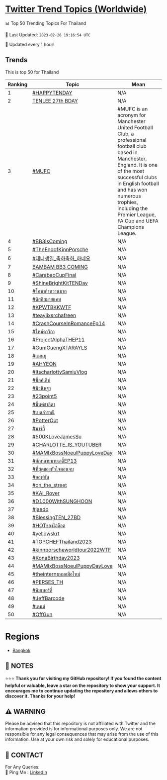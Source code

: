 [Twitter Trend Topics (Worldwide)](https://github.com/ErcinDedeoglu/Twitter-Trend-Topics)
==========


📊 Top 50 Trending Topics For Thailand

📆 Last Updated: `2023-02-26 19:16:54 UTC`

🔧 Updated every 1 hour!


## Trends

This is top 50 for Thailand

| Ranking | Topic | Mean |
| ------- | ------------ | ------------ |
| 1 | [#HAPPYTENDAY](http://twitter.com/search?q=%23HAPPYTENDAY) | N/A |
| 2 | [TENLEE 27th BDAY](http://twitter.com/search?q=TENLEE+27th+BDAY) | N/A |
| 3 | [#MUFC](http://twitter.com/search?q=%23MUFC) | #MUFC is an acronym for Manchester United Football Club, a professional football club based in Manchester, England. It is one of the most successful clubs in English football and has won numerous trophies, including the Premier League, FA Cup and UEFA Champions League. |
| 4 | [#BB3isComing](http://twitter.com/search?q=%23BB3isComing) | N/A |
| 5 | [#TheEndofKinnPorsche](http://twitter.com/search?q=%23TheEndofKinnPorsche) | N/A |
| 6 | [#테니생일_축하축하_하네요](http://twitter.com/search?q=%23%ed%85%8c%eb%8b%88%ec%83%9d%ec%9d%bc_%ec%b6%95%ed%95%98%ec%b6%95%ed%95%98_%ed%95%98%eb%84%a4%ec%9a%94) | N/A |
| 7 | [BAMBAM BB3 COMING](http://twitter.com/search?q=BAMBAM+BB3+COMING) | N/A |
| 8 | [#CarabaoCupFinal](http://twitter.com/search?q=%23CarabaoCupFinal) | N/A |
| 9 | [#ShineBrightKitTENDay](http://twitter.com/search?q=%23ShineBrightKitTENDay) | N/A |
| 10 | [#โอซาก้าหวานมาก](http://twitter.com/search?q=%23%e0%b9%82%e0%b8%ad%e0%b8%8b%e0%b8%b2%e0%b8%81%e0%b9%89%e0%b8%b2%e0%b8%ab%e0%b8%a7%e0%b8%b2%e0%b8%99%e0%b8%a1%e0%b8%b2%e0%b8%81) | N/A |
| 11 | [#ดิสอิสมายแคท](http://twitter.com/search?q=%23%e0%b8%94%e0%b8%b4%e0%b8%aa%e0%b8%ad%e0%b8%b4%e0%b8%aa%e0%b8%a1%e0%b8%b2%e0%b8%a2%e0%b9%81%e0%b8%84%e0%b8%97) | N/A |
| 12 | [#KPWTBKKWTF](http://twitter.com/search?q=%23KPWTBKKWTF) | N/A |
| 13 | [#teayiixsrchafreen](http://twitter.com/search?q=%23teayiixsrchafreen) | N/A |
| 14 | [#CrashCourseInRomanceEp14](http://twitter.com/search?q=%23CrashCourseInRomanceEp14) | N/A |
| 15 | [#ใหม่ดาวิกา](http://twitter.com/search?q=%23%e0%b9%83%e0%b8%ab%e0%b8%a1%e0%b9%88%e0%b8%94%e0%b8%b2%e0%b8%a7%e0%b8%b4%e0%b8%81%e0%b8%b2) | N/A |
| 16 | [#ProjectAlphaTHEP11](http://twitter.com/search?q=%23ProjectAlphaTHEP11) | N/A |
| 17 | [#GumGuengXTARAYLS](http://twitter.com/search?q=%23GumGuengXTARAYLS) | N/A |
| 18 | [#แมนยู](http://twitter.com/search?q=%23%e0%b9%81%e0%b8%a1%e0%b8%99%e0%b8%a2%e0%b8%b9) | N/A |
| 19 | [#AHYEON](http://twitter.com/search?q=%23AHYEON) | N/A |
| 20 | [#ItscharlottySamiuVlog](http://twitter.com/search?q=%23ItscharlottySamiuVlog) | N/A |
| 21 | [#มิ้ลค์เลิฟ](http://twitter.com/search?q=%23%e0%b8%a1%e0%b8%b4%e0%b9%89%e0%b8%a5%e0%b8%84%e0%b9%8c%e0%b9%80%e0%b8%a5%e0%b8%b4%e0%b8%9f) | N/A |
| 22 | [#มิวนิษฐา](http://twitter.com/search?q=%23%e0%b8%a1%e0%b8%b4%e0%b8%a7%e0%b8%99%e0%b8%b4%e0%b8%a9%e0%b8%90%e0%b8%b2) | N/A |
| 23 | [#23point5](http://twitter.com/search?q=%2323point5) | N/A |
| 24 | [#มิ้นต์ชาลิดา](http://twitter.com/search?q=%23%e0%b8%a1%e0%b8%b4%e0%b9%89%e0%b8%99%e0%b8%95%e0%b9%8c%e0%b8%8a%e0%b8%b2%e0%b8%a5%e0%b8%b4%e0%b8%94%e0%b8%b2) | N/A |
| 25 | [#เบลล่าราณี](http://twitter.com/search?q=%23%e0%b9%80%e0%b8%9a%e0%b8%a5%e0%b8%a5%e0%b9%88%e0%b8%b2%e0%b8%a3%e0%b8%b2%e0%b8%93%e0%b8%b5) | N/A |
| 26 | [#PotterOut](http://twitter.com/search?q=%23PotterOut) | N/A |
| 27 | [#มาร์กี้](http://twitter.com/search?q=%23%e0%b8%a1%e0%b8%b2%e0%b8%a3%e0%b9%8c%e0%b8%81%e0%b8%b5%e0%b9%89) | N/A |
| 28 | [#500KLoveJamesSu](http://twitter.com/search?q=%23500KLoveJamesSu) | N/A |
| 29 | [#CHARLOTTE_IS_YOUTUBER](http://twitter.com/search?q=%23CHARLOTTE_IS_YOUTUBER) | N/A |
| 30 | [#MAMIxBossNoeulPuppyLoveDay](http://twitter.com/search?q=%23MAMIxBossNoeulPuppyLoveDay) | N/A |
| 31 | [#ฮักหลายมายเลดี้EP13](http://twitter.com/search?q=%23%e0%b8%ae%e0%b8%b1%e0%b8%81%e0%b8%ab%e0%b8%a5%e0%b8%b2%e0%b8%a2%e0%b8%a1%e0%b8%b2%e0%b8%a2%e0%b9%80%e0%b8%a5%e0%b8%94%e0%b8%b5%e0%b9%89EP13) | N/A |
| 32 | [#ที่สุดของหัวใจตอนจบ](http://twitter.com/search?q=%23%e0%b8%97%e0%b8%b5%e0%b9%88%e0%b8%aa%e0%b8%b8%e0%b8%94%e0%b8%82%e0%b8%ad%e0%b8%87%e0%b8%ab%e0%b8%b1%e0%b8%a7%e0%b9%83%e0%b8%88%e0%b8%95%e0%b8%ad%e0%b8%99%e0%b8%88%e0%b8%9a) | N/A |
| 33 | [#ออฟกัน](http://twitter.com/search?q=%23%e0%b8%ad%e0%b8%ad%e0%b8%9f%e0%b8%81%e0%b8%b1%e0%b8%99) | N/A |
| 34 | [#on_the_street](http://twitter.com/search?q=%23on_the_street) | N/A |
| 35 | [#KAI_Rover](http://twitter.com/search?q=%23KAI_Rover) | N/A |
| 36 | [#D1000WithSUNGHOON](http://twitter.com/search?q=%23D1000WithSUNGHOON) | N/A |
| 37 | [#jaedo](http://twitter.com/search?q=%23jaedo) | N/A |
| 38 | [#BlessingTEN_27BD](http://twitter.com/search?q=%23BlessingTEN_27BD) | N/A |
| 39 | [#HOTของไฮล็อต](http://twitter.com/search?q=%23HOT%e0%b8%82%e0%b8%ad%e0%b8%87%e0%b9%84%e0%b8%ae%e0%b8%a5%e0%b9%87%e0%b8%ad%e0%b8%95) | N/A |
| 40 | [#yellowskrt](http://twitter.com/search?q=%23yellowskrt) | N/A |
| 41 | [#TOPCHEFThailand2023](http://twitter.com/search?q=%23TOPCHEFThailand2023) | N/A |
| 42 | [#kinnporscheworldtour2022WTF](http://twitter.com/search?q=%23kinnporscheworldtour2022WTF) | N/A |
| 43 | [#KonaBirthday2023](http://twitter.com/search?q=%23KonaBirthday2023) | N/A |
| 44 | [#MAMIxBossNoeulPuppyDayLove](http://twitter.com/search?q=%23MAMIxBossNoeulPuppyDayLove) | N/A |
| 45 | [#theinternsหมอมือใหม่](http://twitter.com/search?q=%23theinterns%e0%b8%ab%e0%b8%a1%e0%b8%ad%e0%b8%a1%e0%b8%b7%e0%b8%ad%e0%b9%83%e0%b8%ab%e0%b8%a1%e0%b9%88) | N/A |
| 46 | [#PERSES_TH](http://twitter.com/search?q=%23PERSES_TH) | N/A |
| 47 | [#คิมเบอร์ลี่](http://twitter.com/search?q=%23%e0%b8%84%e0%b8%b4%e0%b8%a1%e0%b9%80%e0%b8%9a%e0%b8%ad%e0%b8%a3%e0%b9%8c%e0%b8%a5%e0%b8%b5%e0%b9%88) | N/A |
| 48 | [#JeffBarcode](http://twitter.com/search?q=%23JeffBarcode) | N/A |
| 49 | [#เตนล์](http://twitter.com/search?q=%23%e0%b9%80%e0%b8%95%e0%b8%99%e0%b8%a5%e0%b9%8c) | N/A |
| 50 | [#OffGun](http://twitter.com/search?q=%23OffGun) | N/A |



# Regions

* [Bangkok](</Thailand/Bangkok.md>)



## 📝 NOTES

⭐⭐⭐ **Thank you for visiting my GitHub repository! If you found the content helpful or valuable, leave a star on the repository to show your support. It encourages me to continue updating the repository and allows others to discover it. Thanks for your help!**


## ⚠️ WARNING

Please be advised that this repository is not affiliated with Twitter and the information provided is for informational purposes only. We are not responsible for any legal consequences that may arise from the use of this information. Use at your own risk and solely for educational purposes.


## 📨 CONTACT

 For Any Queries:  
            🏓 Ping Me : [LinkedIn](https://www.linkedin.com/in/ercindedeoglu/)

